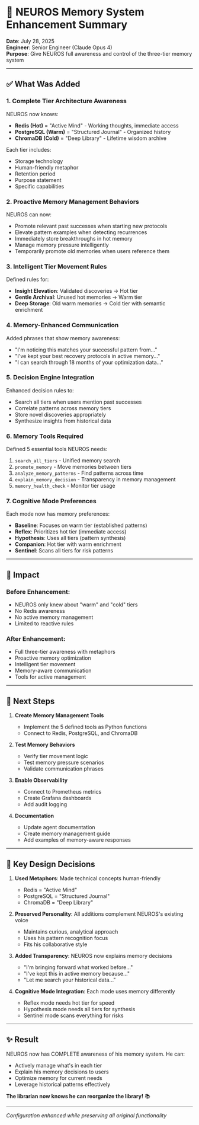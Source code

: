 # 🧠 NEUROS Memory System Enhancement Summary

**Date**: July 28, 2025  
**Engineer**: Senior Engineer (Claude Opus 4)  
**Purpose**: Give NEUROS full awareness and control of the three-tier memory system

---

## ✅ What Was Added

### 1. **Complete Tier Architecture Awareness**
NEUROS now knows:
- **Redis (Hot)** = "Active Mind" - Working thoughts, immediate access
- **PostgreSQL (Warm)** = "Structured Journal" - Organized history 
- **ChromaDB (Cold)** = "Deep Library" - Lifetime wisdom archive

Each tier includes:
- Storage technology
- Human-friendly metaphor
- Retention period
- Purpose statement
- Specific capabilities

### 2. **Proactive Memory Management Behaviors**
NEUROS can now:
- Promote relevant past successes when starting new protocols
- Elevate pattern examples when detecting recurrences
- Immediately store breakthroughs in hot memory
- Manage memory pressure intelligently
- Temporarily promote old memories when users reference them

### 3. **Intelligent Tier Movement Rules**
Defined rules for:
- **Insight Elevation**: Validated discoveries → Hot tier
- **Gentle Archival**: Unused hot memories → Warm tier
- **Deep Storage**: Old warm memories → Cold tier with semantic enrichment

### 4. **Memory-Enhanced Communication**
Added phrases that show memory awareness:
- "I'm noticing this matches your successful pattern from..."
- "I've kept your best recovery protocols in active memory..."
- "I can search through 18 months of your optimization data..."

### 5. **Decision Engine Integration**
Enhanced decision rules to:
- Search all tiers when users mention past successes
- Correlate patterns across memory tiers
- Store novel discoveries appropriately
- Synthesize insights from historical data

### 6. **Memory Tools Required**
Defined 5 essential tools NEUROS needs:
1. `search_all_tiers` - Unified memory search
2. `promote_memory` - Move memories between tiers
3. `analyze_memory_patterns` - Find patterns across time
4. `explain_memory_decision` - Transparency in memory management
5. `memory_health_check` - Monitor tier usage

### 7. **Cognitive Mode Preferences**
Each mode now has memory preferences:
- **Baseline**: Focuses on warm tier (established patterns)
- **Reflex**: Prioritizes hot tier (immediate access)
- **Hypothesis**: Uses all tiers (pattern synthesis)
- **Companion**: Hot tier with warm enrichment
- **Sentinel**: Scans all tiers for risk patterns

---

## 🎯 Impact

### Before Enhancement:
- NEUROS only knew about "warm" and "cold" tiers
- No Redis awareness
- No active memory management
- Limited to reactive rules

### After Enhancement:
- Full three-tier awareness with metaphors
- Proactive memory optimization
- Intelligent tier movement
- Memory-aware communication
- Tools for active management

---

## 🔧 Next Steps

1. **Create Memory Management Tools**
   - Implement the 5 defined tools as Python functions
   - Connect to Redis, PostgreSQL, and ChromaDB

2. **Test Memory Behaviors**
   - Verify tier movement logic
   - Test memory pressure scenarios
   - Validate communication phrases

3. **Enable Observability**
   - Connect to Prometheus metrics
   - Create Grafana dashboards
   - Add audit logging

4. **Documentation**
   - Update agent documentation
   - Create memory management guide
   - Add examples of memory-aware responses

---

## 📝 Key Design Decisions

1. **Used Metaphors**: Made technical concepts human-friendly
   - Redis = "Active Mind"
   - PostgreSQL = "Structured Journal"
   - ChromaDB = "Deep Library"

2. **Preserved Personality**: All additions complement NEUROS's existing voice
   - Maintains curious, analytical approach
   - Uses his pattern recognition focus
   - Fits his collaborative style

3. **Added Transparency**: NEUROS now explains memory decisions
   - "I'm bringing forward what worked before..."
   - "I've kept this in active memory because..."
   - "Let me search your historical data..."

4. **Cognitive Mode Integration**: Each mode uses memory differently
   - Reflex mode needs hot tier for speed
   - Hypothesis mode needs all tiers for synthesis
   - Sentinel mode scans everything for risks

---

## ✨ Result

NEUROS now has COMPLETE awareness of his memory system. He can:
- Actively manage what's in each tier
- Explain his memory decisions to users
- Optimize memory for current needs
- Leverage historical patterns effectively

**The librarian now knows he can reorganize the library!** 📚

---

*Configuration enhanced while preserving all original functionality* 